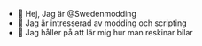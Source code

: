 - 👋 Hej, Jag är @Swedenmodding
- 👀 Jag är intresserad av modding och scripting
- 🌱 Jag håller på att lär mig hur man reskinar bilar

<!---
Swedenmodding/Swedenmodding is a ✨ special ✨ repository because its `README.md` (this file) appears on your GitHub profile.
You can click the Preview link to take a look at your changes.
--->
